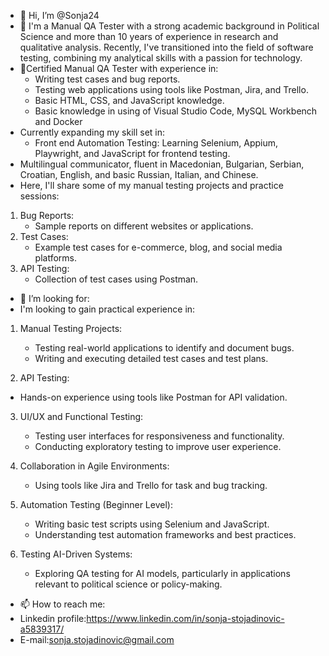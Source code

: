 - 👋 Hi, I’m @Sonja24
- 👀 I'm a Manual QA Tester with a strong academic background in Political Science and more than 10 years of experience in research and qualitative analysis. Recently, I've transitioned into the field of software testing, combining my analytical skills with a passion for technology.
- 🌱Certified Manual QA Tester with experience in:
  - Writing test cases and bug reports.
  - Testing web applications using tools like Postman, Jira, and Trello.
  - Basic HTML, CSS, and JavaScript knowledge.
  - Basic knowledge in using of Visual Studio Code, MySQL Workbench and Docker
- Currently expanding my skill set in:
  - Front end Automation Testing: Learning Selenium, Appium, Playwright, and JavaScript for frontend testing.
- Multilingual communicator, fluent in Macedonian, Bulgarian, Serbian, Croatian, English, and basic Russian, Italian, and Chinese.
- Here, I'll share some of my manual testing projects and practice sessions:
1. Bug Reports:
   - Sample reports on different websites or applications.
2. Test Cases:
   - Example test cases for e-commerce, blog, and social media platforms.
3. API Testing:
   - Collection of test cases using Postman.

- 💞️ I’m looking for:
- I'm looking to gain practical experience in:

1. Manual Testing Projects:
   - Testing real-world applications to identify and document bugs.
   - Writing and executing detailed test cases and test plans.

2.   API Testing:
   - Hands-on experience using tools like Postman for API validation.

3. UI/UX and Functional Testing:
   - Testing user interfaces for responsiveness and functionality.
   - Conducting exploratory testing to improve user experience.

4. Collaboration in Agile Environments:
   - Using tools like Jira and Trello for task and bug tracking.

5. Automation Testing (Beginner Level):
   - Writing basic test scripts using Selenium and JavaScript.
   - Understanding test automation frameworks and best practices.

6. Testing AI-Driven Systems:
   - Exploring QA testing for AI models, particularly in applications relevant to political science or policy-making.

- 📫 How to reach me:
- Linkedin profile:https://www.linkedin.com/in/sonja-stojadinovic-a5839317/
- E-mail:sonja.stojadinovic@gmail.com


<!---
Sonja24/Sonja24 is a ✨ special ✨ repository because its `README.md` (this file) appears on your GitHub profile.
You can click the Preview link to take a look at your changes.
--->
